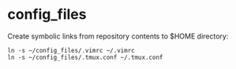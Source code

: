 # config\_files

Create symbolic links from repository contents to $HOME directory:

```
ln -s ~/config_files/.vimrc ~/.vimrc
ln -s ~/config_files/.tmux.conf ~/.tmux.conf
```

